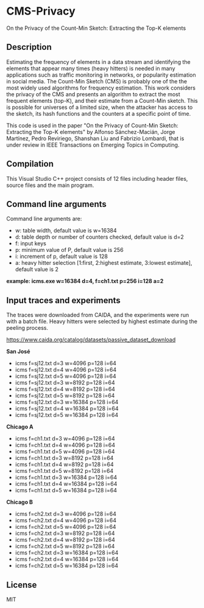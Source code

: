 # CMS-Privacy
On the Privacy of the Count-Min Sketch: Extracting the Top-K elements

## Description

Estimating the frequency of elements in a data stream and identifying the elements that appear many times (heavy hitters) is needed in many applications such as traffic monitoring in networks, or popularity estimation in social media. The Count-Min Sketch (CMS) is probably one of the the most widely used algorithms for frequency estimation. This work considers the privacy of the CMS and presents an algorithm to extract the most frequent elements (top-K), and their estimate from a Count-Min sketch. This is possible for universes of a limited size, when the attacker has access to the sketch, its hash functions and the counters at a specific point of time.

This code is used in the paper "On the Privacy of Count-Min Sketch: Extracting the Top-K elements" by Alfonso Sánchez-Macián, Jorge Martínez, Pedro Reviriego, Shanshan Liu and Fabrizio Lombardi, that is under review in IEEE Transactions on Emerging Topics in Computing.

## Compilation
This Visual Studio C++ project consists of 12 files including header files, source files and the main program.

## Command line arguments
Command line arguments are:
- w: table width, default value is w=16384
- d: table depth or number of counters checked, default value is d=2
- f: input keys
- p: minimum value of P, default value is 256
- i: increment of p, default value is 128
- a: heavy hitter selection [1:first, 2:highest estimate, 3:lowest estimate], default value is 2

**example: icms.exe w=16384 d=4, f=ch1.txt p=256 i=128 a=2**

## Input traces and experiments

The traces were downloaded from CAIDA, and the experiments were run with a batch file. Heavy hitters were selected by highest estimate during the peeling process.

https://www.caida.org/catalog/datasets/passive_dataset_download

**San José**

- icms f=sj12.txt d=3 w=4096 p=128 i=64
- icms f=sj12.txt d=4 w=4096 p=128 i=64
- icms f=sj12.txt d=5 w=4096 p=128 i=64
- icms f=sj12.txt d=3 w=8192 p=128 i=64
- icms f=sj12.txt d=4 w=8192 p=128 i=64
- icms f=sj12.txt d=5 w=8192 p=128 i=64
- icms f=sj12.txt d=3 w=16384 p=128 i=64
- icms f=sj12.txt d=4 w=16384 p=128 i=64
- icms f=sj12.txt d=5 w=16384 p=128 i=64

**Chicago A**

- icms f=ch1.txt d=3 w=4096 p=128 i=64
- icms f=ch1.txt d=4 w=4096 p=128 i=64
- icms f=ch1.txt d=5 w=4096 p=128 i=64
- icms f=ch1.txt d=3 w=8192 p=128 i=64
- icms f=ch1.txt d=4 w=8192 p=128 i=64
- icms f=ch1.txt d=5 w=8192 p=128 i=64 
- icms f=ch1.txt d=3 w=16384 p=128 i=64
- icms f=ch1.txt d=4 w=16384 p=128 i=64
- icms f=ch1.txt d=5 w=16384 p=128 i=64

**Chicago B**

- icms f=ch2.txt d=3 w=4096 p=128 i=64
- icms f=ch2.txt d=4 w=4096 p=128 i=64
- icms f=ch2.txt d=5 w=4096 p=128 i=64
- icms f=ch2.txt d=3 w=8192 p=128 i=64
- icms f=ch2.txt d=4 w=8192 p=128 i=64
- icms f=ch2.txt d=5 w=8192 p=128 i=64
- icms f=ch2.txt d=3 w=16384 p=128 i=64
- icms f=ch2.txt d=4 w=16384 p=128 i=64
- icms f=ch2.txt d=5 w=16384 p=128 i=64

## License

MIT
